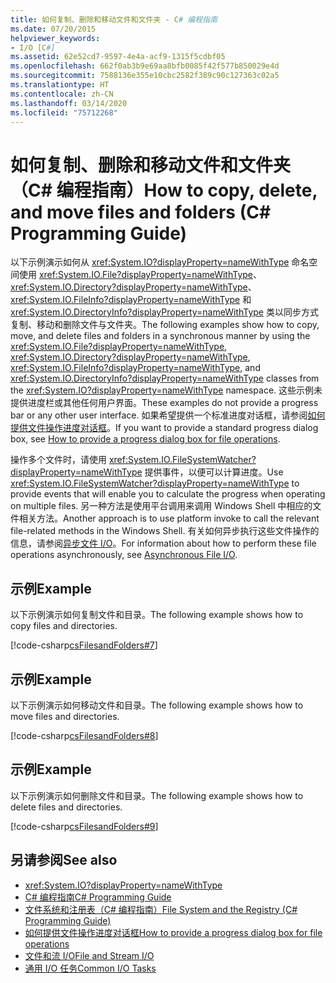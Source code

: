```yaml
---
title: 如何复制、删除和移动文件和文件夹 - C# 编程指南
ms.date: 07/20/2015
helpviewer_keywords:
- I/O [C#]
ms.assetid: 62e52cd7-9597-4e4a-acf9-1315f5cdbf05
ms.openlocfilehash: 662f0ab3b9e69aa8bfb0085f42f577b850029e4d
ms.sourcegitcommit: 7588136e355e10cbc2582f389c90c127363c02a5
ms.translationtype: HT
ms.contentlocale: zh-CN
ms.lasthandoff: 03/14/2020
ms.locfileid: "75712268"
---
```

# <a name="how-to-copy-delete-and-move-files-and-folders-c-programming-guide"></a><span data-ttu-id="0b811-102">如何复制、删除和移动文件和文件夹（C# 编程指南）</span><span class="sxs-lookup"><span data-stu-id="0b811-102">How to copy, delete, and move files and folders (C# Programming Guide)</span></span>
<span data-ttu-id="0b811-103">以下示例演示如何从 <xref:System.IO?displayProperty=nameWithType> 命名空间使用 <xref:System.IO.File?displayProperty=nameWithType>、<xref:System.IO.Directory?displayProperty=nameWithType>、<xref:System.IO.FileInfo?displayProperty=nameWithType> 和 <xref:System.IO.DirectoryInfo?displayProperty=nameWithType> 类以同步方式复制、移动和删除文件与文件夹。</span><span class="sxs-lookup"><span data-stu-id="0b811-103">The following examples show how to copy, move, and delete files and folders in a synchronous manner by using the <xref:System.IO.File?displayProperty=nameWithType>, <xref:System.IO.Directory?displayProperty=nameWithType>, <xref:System.IO.FileInfo?displayProperty=nameWithType>, and <xref:System.IO.DirectoryInfo?displayProperty=nameWithType> classes from the <xref:System.IO?displayProperty=nameWithType> namespace.</span></span> <span data-ttu-id="0b811-104">这些示例未提供进度栏或其他任何用户界面。</span><span class="sxs-lookup"><span data-stu-id="0b811-104">These examples do not provide a progress bar or any other user interface.</span></span> <span data-ttu-id="0b811-105">如果希望提供一个标准进度对话框，请参阅[如何提供文件操作进度对话框](how-to-provide-a-progress-dialog-box-for-file-operations.md)。</span><span class="sxs-lookup"><span data-stu-id="0b811-105">If you want to provide a standard progress dialog box, see [How to provide a progress dialog box for file operations](how-to-provide-a-progress-dialog-box-for-file-operations.md).</span></span>  
  
 <span data-ttu-id="0b811-106">操作多个文件时，请使用 <xref:System.IO.FileSystemWatcher?displayProperty=nameWithType> 提供事件，以便可以计算进度。</span><span class="sxs-lookup"><span data-stu-id="0b811-106">Use <xref:System.IO.FileSystemWatcher?displayProperty=nameWithType> to provide events that will enable you to calculate the progress when operating on multiple files.</span></span> <span data-ttu-id="0b811-107">另一种方法是使用平台调用来调用 Windows Shell 中相应的文件相关方法。</span><span class="sxs-lookup"><span data-stu-id="0b811-107">Another approach is to use platform invoke to call the relevant file-related methods in the Windows Shell.</span></span> <span data-ttu-id="0b811-108">有关如何异步执行这些文件操作的信息，请参阅[异步文件 I/O](../../../standard/io/asynchronous-file-i-o.md)。</span><span class="sxs-lookup"><span data-stu-id="0b811-108">For information about how to perform these file operations asynchronously, see [Asynchronous File I/O](../../../standard/io/asynchronous-file-i-o.md).</span></span>  
  
## <a name="example"></a><span data-ttu-id="0b811-109">示例</span><span class="sxs-lookup"><span data-stu-id="0b811-109">Example</span></span>  
 <span data-ttu-id="0b811-110">以下示例演示如何复制文件和目录。</span><span class="sxs-lookup"><span data-stu-id="0b811-110">The following example shows how to copy files and directories.</span></span>  
  
 [!code-csharp[csFilesandFolders#7](~/samples/snippets/csharp/VS_Snippets_VBCSharp/csFilesAndFolders/CS/FileIteration.cs#7)]  
  
## <a name="example"></a><span data-ttu-id="0b811-111">示例</span><span class="sxs-lookup"><span data-stu-id="0b811-111">Example</span></span>  
 <span data-ttu-id="0b811-112">以下示例演示如何移动文件和目录。</span><span class="sxs-lookup"><span data-stu-id="0b811-112">The following example shows how to move files and directories.</span></span>  
  
 [!code-csharp[csFilesandFolders#8](~/samples/snippets/csharp/VS_Snippets_VBCSharp/csFilesAndFolders/CS/FileIteration.cs#8)]  
  
## <a name="example"></a><span data-ttu-id="0b811-113">示例</span><span class="sxs-lookup"><span data-stu-id="0b811-113">Example</span></span>  
 <span data-ttu-id="0b811-114">以下示例演示如何删除文件和目录。</span><span class="sxs-lookup"><span data-stu-id="0b811-114">The following example shows how to delete files and directories.</span></span>  
  
 [!code-csharp[csFilesandFolders#9](~/samples/snippets/csharp/VS_Snippets_VBCSharp/csFilesAndFolders/CS/FileIteration.cs#9)]  
  
## <a name="see-also"></a><span data-ttu-id="0b811-115">另请参阅</span><span class="sxs-lookup"><span data-stu-id="0b811-115">See also</span></span>

- <xref:System.IO?displayProperty=nameWithType>
- [<span data-ttu-id="0b811-116">C# 编程指南</span><span class="sxs-lookup"><span data-stu-id="0b811-116">C# Programming Guide</span></span>](../index.md)
- [<span data-ttu-id="0b811-117">文件系统和注册表（C# 编程指南）</span><span class="sxs-lookup"><span data-stu-id="0b811-117">File System and the Registry (C# Programming Guide)</span></span>](index.md)
- [<span data-ttu-id="0b811-118">如何提供文件操作进度对话框</span><span class="sxs-lookup"><span data-stu-id="0b811-118">How to provide a progress dialog box for file operations</span></span>](how-to-provide-a-progress-dialog-box-for-file-operations.md)
- [<span data-ttu-id="0b811-119">文件和流 I/O</span><span class="sxs-lookup"><span data-stu-id="0b811-119">File and Stream I/O</span></span>](../../../standard/io/index.md)
- [<span data-ttu-id="0b811-120">通用 I/O 任务</span><span class="sxs-lookup"><span data-stu-id="0b811-120">Common I/O Tasks</span></span>](../../../standard/io/common-i-o-tasks.md)

